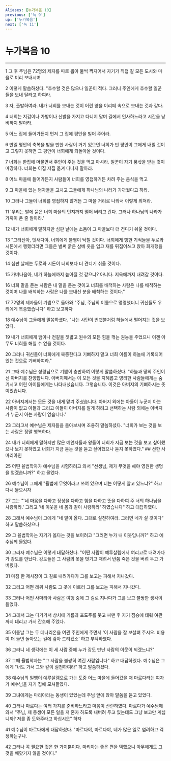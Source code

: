 ```yaml
---
Aliases: [누가복음 10]
previous: ['눅 9']
up: ['누가복음']
next: ['눅 11']
---
```

# 누가복음 10

***


1 그 후 주님은 72명의 제자를 따로 뽑아 둘씩 짝지어서 자기가 직접 갈 모든 도시와 마을로 미리 보내시며 

2 이렇게 말씀하셨다. "추수할 것은 많으나 일꾼이 적다. 그러니 주인에게 추수할 일꾼들을 보내 달라고 하여라. 

3 자, 출발하여라. 내가 너희를 보내는 것이 어린 양을 이리떼 속으로 보내는 것과 같다. 

4 너희는 지갑이나 가방이나 신발을 가지고 다니지 말며 길에서 인사하느라고 시간을 낭비하지 말아라. 

5 어느 집에 들어가든지 먼저 그 집에 평안을 빌어 주어라. 

6 만일 평안의 축복을 받을 만한 사람이 거기 있으면 너희가 빈 평안이 그에게 내릴 것이고 그렇지 못하면 그 평안이 너희에게 되돌아올 것이다. 

7 너희는 한집에 머물면서 주인이 주는 것을 먹고 마셔라. 일꾼이 자기 품삯을 받는 것이 마땅하다. 너희는 이집 저집 옮겨 다니지 말아라. 

8 어느 마을에 들어가든지 사람들이 너희를 영접하거든 차려 주는 음식을 먹고 

9 그 마을에 있는 병자들을 고치고 그들에게 하나님의 나라가 가까웠다고 하라. 

10 그러나 그들이 너희를 영접하지 않거든 그 마을 거리로 나와서 이렇게 외쳐라. 

11 '우리는 발에 묻은 너희 마을의 먼지까지 떨어 버리고 간다. 그러나 하나님의 나라가 가까이 온 줄 알아라.' 

12 내가 너희에게 말하지만 심판 날에는 소돔이 그 마을보다 더 견디기 쉬울 것이다. 

13 "고라신아, 벳새다야, 너희에게 불행이 닥칠 것이다. 너희에게 행한 기적들을 두로와 시돈에서 행했더라면 그들은 벌써 굵은 삼베 옷을 입고 재를 뒤집어쓰고 앉아 회개했을 것이다. 

14 심판 날에는 두로와 시돈이 너희보다 더 견디기 쉬울 것이다. 

15 가버나움아, 네가 하늘에까지 높아질 것 같으냐? 아니다. 지옥에까지 내려갈 것이다. 

16 너희 말을 듣는 사람은 내 말을 듣는 것이고 너희를 배척하는 사람은 나를 배척하는 것이며 나를 배척하는 사람은 나를 보내신 분을 배척하는 것이다." 

17 72명의 제자들이 기쁨으로 돌아와 "주님, 주님의 이름으로 명령했더니 귀신들도 우리에게 복종했습니다" 하고 보고하자 

18 예수님이 그들에게 말씀하셨다. "나는 사탄이 번갯불처럼 하늘에서 떨어지는 것을 보았다. 

19 내가 너희에게 뱀이나 전갈을 짓밟고 원수의 모든 힘을 꺾는 권능을 주었으니 이젠 아무도 너희를 해칠 수 없을 것이다. 

20 그러나 귀신들이 너희에게 복종한다고 기뻐하지 말고 너희 이름이 하늘에 기록되어 있는 것으로 기뻐하여라." 

21 그때 예수님은 성령님으로 기쁨이 충만하여 이렇게 말씀하셨다. "하늘과 땅의 주인이신 아버지를 찬양합니다. 아버지께서는 이 모든 것을 지혜롭고 영리한 사람들에게는 숨기시고 어린 아이들에게는 나타내셨습니다. 그렇습니다. 이것은 아버지의 기뻐하시는 뜻이었습니다. 

22 아버지께서는 모든 것을 내게 맡겨 주셨습니다. 아버지 외에는 아들이 누군지 아는 사람이 없고 아들과 그리고 아들이 아버지를 알게 하려고 선택하는 사람 외에는 아버지가 누군지 아는 사람이 없습니다." 

23 그러고서 예수님은 제자들을 돌아보시며 조용히 말씀하셨다. "너희가 보는 것을 보는 사람은 정말 행복하다. 

24 내가 너희에게 말하지만 많은 예언자들과 왕들이 너희가 지금 보는 것을 보고 싶어했으나 보지 못하였고 너희가 지금 듣는 것을 듣고 싶어했으나 듣지 못하였다." ## 선한 사마리아인 

25 어떤 율법학자가 예수님을 시험하려고 와서 "선생님, 제가 무엇을 해야 영원한 생명을 얻겠습니까?" 하고 물었다. 

26 예수님이 그에게 "율법에 무엇이라고 쓰여 있으며 너는 어떻게 알고 있느냐?" 하고 다시 물으시자 

27 그는 "'네 마음을 다하고 정성을 다하고 힘을 다하고 뜻을 다하여 주 너의 하나님을 사랑하라.' 그리고 '네 이웃을 네 몸과 같이 사랑하라' 하였습니다" 하고 대답하였다. 

28 그래서 예수님이 그에게 "네 말이 옳다. 그대로 실천하여라. 그러면 네가 살 것이다" 하고 말씀하셨으나 

29 그 율법학자는 자기가 옳다는 것을 보이려고 "그러면 누가 내 이웃입니까?" 하고 예수님께 물었다. 

30 그러자 예수님은 이렇게 대답하셨다. "어떤 사람이 예루살렘에서 여리고로 내려가다가 강도를 만났다. 강도들은 그 사람의 옷을 벗기고 때려서 반쯤 죽은 것을 버려 두고 가 버렸다. 

31 마침 한 제사장이 그 길로 내려가다가 그를 보고는 피해서 지나갔다. 

32 그리고 어떤 레위 사람도 그 곳에 이르러 그를 보고는 피해서 지나갔다. 

33 그러나 어떤 사마리아 사람은 여행 중에 그 길로 지나다가 그를 보고 불쌍한 생각이 들었다. 

34 그래서 그는 다가가서 상처에 기름과 포도주를 붓고 싸맨 후 자기 짐승에 태워 여관까지 데리고 가서 간호해 주었다. 

35 이튿날 그는 두 데나리온을 여관 주인에게 주면서 '이 사람을 잘 보살펴 주시오. 비용이 더 들면 돌아오는 길에 갚아 드리겠소' 하고 부탁하였다. 

36 그러니 네 생각에는 이 세 사람 중에 누가 강도 만난 사람의 이웃이 되겠느냐?" 

37 그때 율법학자는 "그 사람을 불쌍히 여긴 사람입니다" 하고 대답하였다. 예수님은 그에게 "너도 가서 그와 같이 실천하여라" 하고 말씀하셨다. 

38 예수님의 일행이 예루살렘으로 가는 도중 어느 마을에 들어갔을 때 마르다라는 여자가 예수님을 자기 집에 모셔들였다. 

39 그녀에게는 마리아라는 동생이 있었는데 주님 앞에 앉아 말씀을 듣고 있었다. 

40 그러나 마르다는 여러 가지를 준비하느라고 마음이 산란하였다. 마르다가 예수님께 와서 "주님, 제 동생이 모든 일을 저 혼자 하도록 내버려 두고 있는데도 그냥 보고만 계십니까? 저를 좀 도와주라고 하십시오" 하자 

41 예수님이 마르다에게 대답하셨다. "마르다야, 마르다야, 네가 많은 일로 염려하고 걱정하는구나. 

42 그러나 꼭 필요한 것은 한 가지뿐이다. 마리아는 좋은 편을 택했으니 아무에게도 그것을 빼앗기지 않을 것이다."
